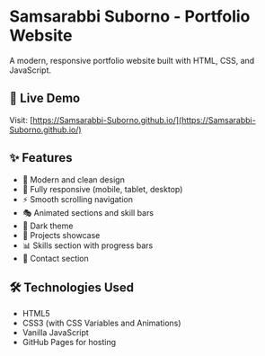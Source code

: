 # Samsarabbi Suborno - Portfolio Website

A modern, responsive portfolio website built with HTML, CSS, and JavaScript.

## 🚀 Live Demo

Visit: [https://Samsarabbi-Suborno.github.io/](https://Samsarabbi-Suborno.github.io/)

## ✨ Features

- 🎨 Modern and clean design
- 📱 Fully responsive (mobile, tablet, desktop)
- ⚡ Smooth scrolling navigation
- 🎭 Animated sections and skill bars
- 🌙 Dark theme
- 💼 Projects showcase
- 📊 Skills section with progress bars
- 📧 Contact section

## 🛠️ Technologies Used

- HTML5
- CSS3 (with CSS Variables and Animations)
- Vanilla JavaScript
- GitHub Pages for hosting

